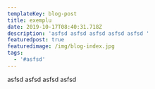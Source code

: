 ```yaml
---
templateKey: blog-post
title: exemplu
date: 2019-10-17T08:40:31.718Z
description: 'asfsd asfsd asfsd asfsd asfsd '
featuredpost: true
featuredimage: /img/blog-index.jpg
tags:
  - '#asfsd'
---
```

asfsd asfsd asfsd asfsd
